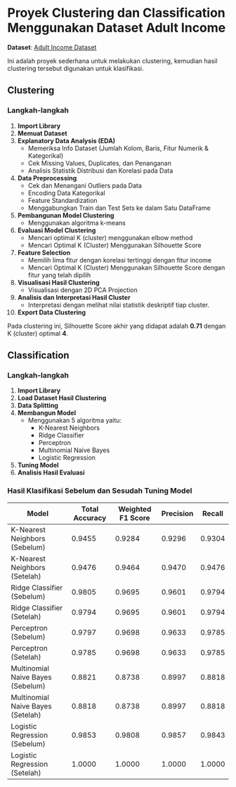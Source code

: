 # Proyek Clustering dan Classification Menggunakan Dataset Adult Income

**Dataset**: [Adult Income Dataset](https://archive.ics.uci.edu/dataset/2/adult)

Ini adalah proyek sederhana untuk melakukan clustering, kemudian hasil clustering tersebut digunakan untuk klasifikasi.

## Clustering

### Langkah-langkah
1. **Import Library**
2. **Memuat Dataset**
3. **Explanatory Data Analysis (EDA)**
   - Memeriksa Info Dataset (Jumlah Kolom, Baris, Fitur Numerik & Kategorikal)
   - Cek Missing Values, Duplicates, dan Penanganan
   - Analisis Statistik Distribusi dan Korelasi pada Data
4. **Data Preprocessing**
   - Cek dan Menangani Outliers pada Data
   - Encoding Data Kategorikal
   - Feature Standardization
   - Menggabungkan Train dan Test Sets ke dalam Satu DataFrame
5. **Pembangunan Model Clustering**
   - Menggunakan algoritma k-means
6. **Evaluasi Model Clustering**
   - Mencari optimal K (cluster) menggunakan elbow method
   - Mencari Optimal K (Cluster) Menggunakan Silhouette Score
7. **Feature Selection**
   - Memilih lima fitur dengan korelasi tertinggi dengan fitur income
   - Mencari Optimal K (Cluster) Menggunakan Silhouette Score dengan fitur yang telah dipilih
8. **Visualisasi Hasil Clustering**
   - Visualisasi dengan 2D PCA Projection
9. **Analisis dan Interpretasi Hasil Cluster**
   - Interpretasi dengan melihat nilai statistik deskriptif tiap cluster.
10. **Export Data Clustering**

Pada clustering ini, Silhouette Score akhir yang didapat adalah **0.71** dengan K (cluster) optimal **4**.

## Classification

### Langkah-langkah
1. **Import Library**
2. **Load Dataset Hasil Clustering**
3. **Data Splitting**
4. **Membangun Model**
   - Menggunakan 5 algoritma yaitu:
     - K-Nearest Neighbors
     - Ridge Classifier
     - Perceptron
     - Multinomial Naive Bayes
     - Logistic Regression
5. **Tuning Model**
6. **Analisis Hasil Evaluasi**

### Hasil Klasifikasi Sebelum dan Sesudah Tuning Model
| Model                                   | Total Accuracy | Weighted F1 Score | Precision | Recall |
|-----------------------------------------|----------------|--------------------|-----------|--------|
| K-Nearest Neighbors (Sebelum)          | 0.9455         | 0.9284             | 0.9296    | 0.9304 |
| K-Nearest Neighbors (Setelah)          | 0.9476         | 0.9464             | 0.9470    | 0.9476 |
| Ridge Classifier (Sebelum)             | 0.9805         | 0.9695             | 0.9601    | 0.9794 |
| Ridge Classifier (Setelah)             | 0.9794         | 0.9695             | 0.9601    | 0.9794 |
| Perceptron (Sebelum)                   | 0.9797         | 0.9698             | 0.9633    | 0.9785 |
| Perceptron (Setelah)                   | 0.9785         | 0.9698             | 0.9633    | 0.9785 |
| Multinomial Naive Bayes (Sebelum)     | 0.8821         | 0.8738             | 0.8997    | 0.8818 |
| Multinomial Naive Bayes (Setelah)     | 0.8818         | 0.8738             | 0.8997    | 0.8818 |
| Logistic Regression (Sebelum)          | 0.9853         | 0.9808             | 0.9857    | 0.9843 |
| Logistic Regression (Setelah)          | 1.0000         | 1.0000             | 1.0000    | 1.0000 |
